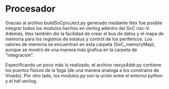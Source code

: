 # Procesador

Gracias al archivo buildSoCproJect.py generado mediante litex fue posible integrar todos los modulos hechos en verilog adentro del SoC risc-V. Además, litex también dio la facilidad de crear el bus de datos y el mapa de memoria para los registros de estatus y control de los perifericos. Los valores de memoria se encuentran en esta carpeta (SoC_memoryMap), aunque se mostró de una manera más grafica en la carpeta de "integración". 

Especificando un poco más lo realizado, el archivo nexys4ddr.py contiene los puertos fisicos de la fpga (de una manera analoga a los constrains de Vivado). Por otro lado, los modulos.py son la unión entre el entorno python y el hdl verilog.



